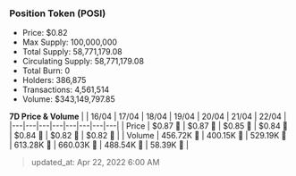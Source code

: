 
  ### Position Token (POSI)
  - Price: $0.82
  - Max Supply: 100,000,000
  - Total Supply: 58,771,179.08
  - Circulating Supply: 58,771,179.08
  - Total Burn: 0
  - Holders: 386,875
  - Transactions: 4,561,514
  - Volume: $343,149,797.85

  **7D Price & Volume**
  | | 16&#x2F;04 | 17&#x2F;04 | 18&#x2F;04 | 19&#x2F;04 | 20&#x2F;04 | 21&#x2F;04 | 22&#x2F;04 |
  |---|---|---|---|---|---|---|---|
  | Price | $0.87 🔻 | $0.87 🚀 | $0.85 🔻 | $0.84 🔻 | $0.84 🔻 | $0.82 🔻 | $0.82 🔻 |
  | Volume | 456.72K 🔻 | 400.15K 🔻 | 529.19K 🚀 | 613.28K 🚀 | 660.03K 🚀 | 488.54K 🔻 | 58.39K 🔻 |

  > updated_at: Apr 22, 2022 6:00 AM
